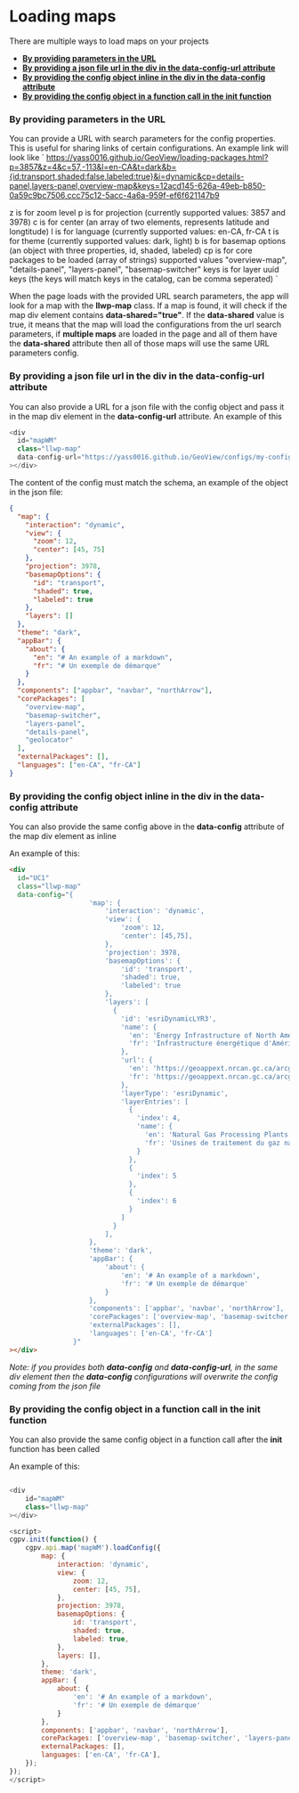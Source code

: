 # Loading maps

There are multiple ways to load maps on your projects

- [**By providing parameters in the URL**](#by-providing-parameters-in-the-url)
- [**By providing a json file url in the div in the data-config-url attribute**](#by-providing-a-json-file-url-in-the-div-in-the-data-config-url-attribute)
- [**By providing the config object inline in the div in the data-config attribute**](#by-providing-the-config-object-inline-in-the-div-in-the-data-config-attribute)
- [**By providing the config object in a function call in the init function**](#by-providing-the-config-object-in-a-function-call-in-the-init-function)

### By providing parameters in the URL

You can provide a URL with search parameters for the config properties. This is useful for sharing links of certain configurations. An example link will look like
`
https://yass0016.github.io/GeoView/loading-packages.html?p=3857&z=4&c=57,-113&l=en-CA&t=dark&b={id:transport,shaded:false,labeled:true}&i=dynamic&cp=details-panel,layers-panel,overview-map&keys=12acd145-626a-49eb-b850-0a59c9bc7506,ccc75c12-5acc-4a6a-959f-ef6f621147b9

z is for zoom level
p is for projection (currently supported values: 3857 and 3978)
c is for center (an array of two elements, represents latitude and longtitude)
l is for language (currently supported values: en-CA, fr-CA
t is for theme (currently supported values: dark, light)
b is for basemap options (an object with three properties, id, shaded, labeled)
cp is for core packages to be loaded (array of strings) supported values "overview-map", "details-panel", "layers-panel", "basemap-switcher"
keys is for layer uuid keys (the keys will match keys in the catalog, can be comma seperated)
`

When the page loads with the provided URL search parameters, the app will look for a map with the **llwp-map** class. If a map is found, it will check if the map div element contains **data-shared="true"**. If the **data-shared** value is true, it means that the map will load the configurations from the url search parameters, if **multiple maps** are loaded in the page and all of them have the **data-shared** attribute then all of those maps will use the same URL parameters config.

### By providing a json file url in the div in the data-config-url attribute

You can also provide a URL for a json file with the config object and pass it in the map div element in the **data-config-url** attribute. An example of this

```js
<div
  id="mapWM"
  class="llwp-map"
  data-config-url="https://yass0016.github.io/GeoView/configs/my-config.json"
></div>
```

The content of the config must match the schema, an example of the object in the json file:

```json
{
  "map": {
    "interaction": "dynamic",
    "view": {
      "zoom": 12,
      "center": [45, 75]
    },
    "projection": 3978,
    "basemapOptions": {
      "id": "transport",
      "shaded": true,
      "labeled": true
    },
    "layers": []
  },
  "theme": "dark",
  "appBar": {
    "about": {
      "en": "# An example of a markdown",
      "fr": "# Un exemple de démarque"
    }
  },
  "components": ["appbar", "navbar", "northArrow"],
  "corePackages": [
    "overview-map",
    "basemap-switcher",
    "layers-panel",
    "details-panel",
    "geolocator"
  ],
  "externalPackages": [],
  "languages": ["en-CA", "fr-CA"]
}
```

### By providing the config object inline in the div in the data-config attribute

You can also provide the same config above in the **data-config** attribute of the map div element as inline

An example of this:

```html
<div
  id="UC1"
  class="llwp-map"
  data-config="{
                    'map': {
                        'interaction': 'dynamic',
                        'view': {
                            'zoom': 12,
                            'center': [45,75],
                        },
                        'projection': 3978,
                        'basemapOptions': {
                            'id': 'transport',
                            'shaded': true,
                            'labeled': true
                        },
                        'layers': [
                          {
                            'id': 'esriDynamicLYR3',
                            'name': {
                              'en': 'Energy Infrastructure of North America',
                              'fr': 'Infrastructure énergétique d'Amérique du Nord'
                            },
                            'url': {
                              'en': 'https://geoappext.nrcan.gc.ca/arcgis/rest/services/NACEI/energy_infrastructure_of_north_america_en/MapServer',
                              'fr': 'https://geoappext.nrcan.gc.ca/arcgis/rest/services/NACEI/energy_infrastructure_of_north_america_fr/MapServer'
                            },
                            'layerType': 'esriDynamic',
                            'layerEntries': [
                              {
                                'index': 4,
                                'name': {
                                  'en': 'Natural Gas Processing Plants - config',
                                  'fr': 'Usines de traitement du gaz naturel - config'
                                }
                              },
                              {
                                'index': 5
                              },
                              {
                                'index': 6
                              }
                            ]
                          }
                        ],
                    },
                    'theme': 'dark',
                    'appBar': {
                        'about': {
                            'en': '# An example of a markdown',
                            'fr': '# Un exemple de démarque'
                        }
                    },
                    'components': ['appbar', 'navbar', 'northArrow'],
                    'corePackages': ['overview-map', 'basemap-switcher', 'layers-panel', 'details-panel', 'geolocator'],
                    'externalPackages': [],
                    'languages': ['en-CA', 'fr-CA']                                    
                }"
></div>
```

_Note: if you provides both **data-config** and **data-config-url**, in the same div element then the **data-config** configurations will overwrite the config coming from the json file_

### By providing the config object in a function call in the init function

You can also provide the same config object in a function call after the **init** function has been called

An example of this:

```js

<div
    id="mapWM"
    class="llwp-map"
></div>

<script>
cgpv.init(function() {
    cgpv.api.map('mapWM').loadConfig({
        map: {
            interaction: 'dynamic',
            view: {
                zoom: 12,
                center: [45, 75],
            },
            projection: 3978,
            basemapOptions: {
                id: 'transport',
                shaded: true,
                labeled: true,
            },
            layers: [],
        },
        theme: 'dark',
        appBar: {
            about: {
                'en': '# An example of a markdown',
                'fr': '# Un exemple de démarque'
            }
        },
        components: ['appbar', 'navbar', 'northArrow'],
        corePackages: ['overview-map', 'basemap-switcher', 'layers-panel', 'details-panel', 'geolocator'],
        externalPackages: [],
        languages: ['en-CA', 'fr-CA'],
    });
});
</script>

```
